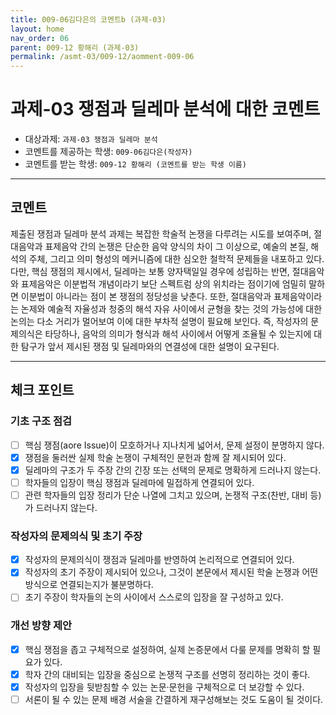 ```yaml
---
title: 009-06김다은의 코멘트b (과제-03) 
layout: home
nav_order: 06
parent: 009-12 황해리 (과제-03)
permalink: /asmt-03/009-12/aomment-009-06
---
```


# 과제-03 쟁점과 딜레마 분석에 대한 코멘트

- 대상과제: `과제-03 쟁점과 딜레마 분석`
- 코멘트를 제공하는 학생: `009-06김다은(작성자)` 
- 코멘트를 받는 학생: `009-12 황해리 (코멘트를 받는 학생 이름)` 

---

## 코멘트

제출된 쟁점과 딜레마 분석 과제는 복잡한 학술적 논쟁을 다루려는 시도를 보여주며, 절대음악과 표제음악 간의 논쟁은 단순한 음악 양식의 차이 그 이상으로, 예술의 본질, 해석의 주체, 그리고 의미 형성의 메커니즘에 대한 심오한 철학적 문제들을 내포하고 있다. 다만, 핵심 쟁점의 제시에서, 딜레마는 보통 양자택일일 경우에 성립하는 반면, 절대음악와 표제음악은 이분법적 개념이라기 보단 스펙트럼 상의 위치라는 점이기에 엄밀히 말하면 이분법이 아니라는 점이 본 쟁점의 정당성을 낮춘다. 또한, 절대음악과 표제음악이라는 논제와 예술적 자율성과 청중의 해석 자유 사이에서 균형을 찾는 것의 가능성에 대한 논의는 다소 거리가 멀어보여 이에 대한 부차적 설명이 필요해 보인다. 즉, 작성자의 문제의식은 타당하나, 음악의 의미가 형식과 해석 사이에서 어떻게 조율될 수 있는지에 대한 탐구가 앞서 제시된 쟁점 및 딜레마와의 연결성에 대한 설명이 요구된다. 

---

## 체크 포인트

### **기초 구조 점검**
- [ ] 핵심 쟁점(aore Issue)이 모호하거나 지나치게 넓어서, 문제 설정이 분명하지 않다.
- [x] 쟁점을 둘러싼 실제 학술 논쟁이 구체적인 문헌과 함께 잘 제시되어 있다.
- [x] 딜레마의 구조가 두 주장 간의 긴장 또는 선택의 문제로 명확하게 드러나지 않는다.
- [ ] 학자들의 입장이 핵심 쟁점과 딜레마에 밀접하게 연결되어 있다.
- [ ] 관련 학자들의 입장 정리가 단순 나열에 그치고 있으며, 논쟁적 구조(찬반, 대비 등)가 드러나지 않는다.

### **작성자의 문제의식 및 초기 주장**
- [x] 작성자의 문제의식이 쟁점과 딜레마를 반영하여 논리적으로 연결되어 있다.
- [x] 작성자의 초기 주장이 제시되어 있으나, 그것이 본문에서 제시된 학술 논쟁과 어떤 방식으로 연결되는지가 불분명하다.
- [ ] 초기 주장이 학자들의 논의 사이에서 스스로의 입장을 잘 구성하고 있다.

### **개선 방향 제안**
- [x] 핵심 쟁점을 좁고 구체적으로 설정하여, 실제 논증문에서 다룰 문제를 명확히 할 필요가 있다.
- [x] 학자 간의 대비되는 입장을 중심으로 논쟁적 구조를 선명히 정리하는 것이 좋다.
- [x] 작성자의 입장을 뒷받침할 수 있는 논문·문헌을 구체적으로 더 보강할 수 있다.
- [ ] 서론이 될 수 있는 문제 배경 서술을 간결하게 재구성해보는 것도 도움이 될 것이다.
